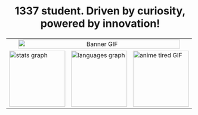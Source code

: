 <h1 align="center">1337 student. Driven by curiosity, powered by innovation!</h1>

###
<table>
  <tr>
    <td colspan="3" align="center">
      <img src="https://media1.tenor.com/m/QIspvZvpf7wAAAAd/purple-themed-anime-train-gif.gif" width="95%" alt="Banner GIF"/>
    </td>
  </tr>
  <tr>
    <td><img src="https://github-readme-stats.vercel.app/api?username=rustc0&hide_title=false&hide_rank=false&show_icons=true&include_all_commits=true&count_private=true&disable_animations=false&theme=dracula&locale=en&hide_border=false" height="150" alt="stats graph" /></td>
    <td><img src="https://github-readme-stats.vercel.app/api/top-langs?username=rustc0&locale=en&hide_title=false&layout=compact&card_width=320&langs_count=5&theme=dracula&hide_border=false" height="150" alt="languages graph" /></td>
    <td><img src="https://media.tenor.com/kthZRQE9e2MAAAAi/anime-tired-anime.gif" height="150" alt="anime tired GIF" /></td>
  </tr>
</table>




###
